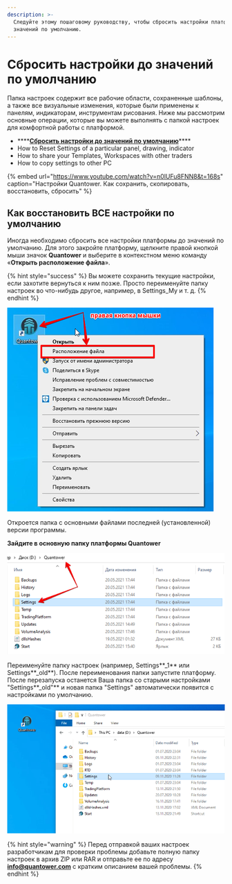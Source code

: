 ```yaml
---
description: >-
  Следуйте этому пошаговому руководству, чтобы сбросить настройки платформы до
  значений по умолчанию.
---
```


# Сбросить настройки до значений по умолчанию

Папка настроек содержит все рабочие области, сохраненные шаблоны, а также все визуальные изменения, которые были применены к панелям, индикаторам, инструментам рисования. Ниже мы рассмотрим основные операции, которые вы можете выполнять с папкой настроек для комфортной работы с платформой.

* \*\*\*\*[**Сбросить настройки до значений по умолчанию**](reset-settings-to-default.md#kak-vosstanovit-vse-nastroiki-po-umolchaniyu)\*\*\*\*
* How to Reset Settings of a particular panel, drawing, indicator
* How to share your Templates, Workspaces with other traders
* How to copy settings to other PC

{% embed url="https://www.youtube.com/watch?v=n0lUFu8FNN8&t=168s" caption="Настройки Quantower.  Как сохранить, скопировать, восстановить, сбросить" %}

## Как восстановить ВСЕ настройки по умолчанию

Иногда необходимо сбросить все настройки платформы до значений по умолчанию. Для этого закройте платформу, щелкните правой кнопкой мыши значок **Quantower** и выберите в контекстном меню команду «**Открыть расположение файла**».

{% hint style="success" %}
Вы можете сохранить текущие настройки, если захотите вернуться к ним позже. Просто переименуйте папку настроек во что-нибудь другое, например, в Settings\_My и т. д.
{% endhint %}

![](../.gitbook/assets/raspolozhenie-faila.png)

Откроется папка с основными файлами последней \(установленной\) версии программы.

**Зайдите в основную папку платформы  Quantower**  


![](../.gitbook/assets/papka-nastroek.png)

Переименуйте папку настроек \(например, Settings**\_1** или Settings**\_old**\). После переименования папки запустите платформу. После перезапуска останется Ваша папка со старыми настройками "Settings**\_old"** и новая папка "Settings"  автоматически появится с настройками по умолчанию.

![&#x41D;&#x43E;&#x432;&#x430;&#x44F; &#x43F;&#x430;&#x43F;&#x43A;&#x430; &#x43D;&#x430;&#x441;&#x442;&#x440;&#x43E;&#x435;&#x43A; &#x430;&#x432;&#x442;&#x43E;&#x43C;&#x430;&#x442;&#x438;&#x447;&#x435;&#x441;&#x43A;&#x438; &#x43F;&#x43E;&#x44F;&#x432;&#x438;&#x442;&#x441;&#x44F; &#x441; &#x43D;&#x430;&#x441;&#x442;&#x440;&#x43E;&#x439;&#x43A;&#x430;&#x43C;&#x438; &#x43F;&#x43E; &#x443;&#x43C;&#x43E;&#x43B;&#x447;&#x430;&#x43D;&#x438;&#x44E;.](../.gitbook/assets/settings-folder.gif)

{% hint style="warning" %}
Перед отправкой ваших настроек разработчикам для проверки проблемы добавьте полную папку настроек в архив ZIP или RAR и отправьте ее по адресу **info@quantower.com** с кратким описанием вашей проблемы.
{% endhint %}

